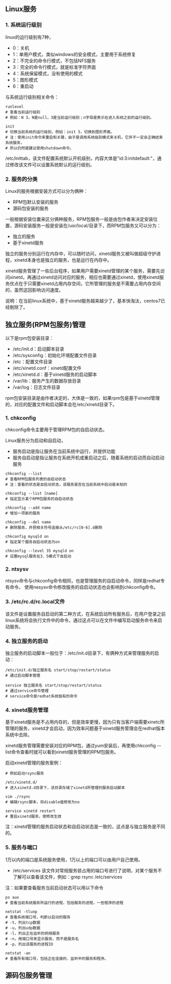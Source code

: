 ## Linux服务

### 1. 系统运行级别
linux的运行级别有7种，
- 0：关机
- 1：单用户模式，类似windows的安全模式，主要用于系统修复
- 2：不完全的命令行模式，不包括NFS服务
- 3：完全的命令行模式，就是标准字符界面
- 4：系统保留模式，没有使用的模式
- 5：图形模式
- 6：重启动

与系统运行级别相关命令：
```
runlevel
# 查看当前运行级别
# 例如：N 3，N是null，3是当前运行级别；n字母是表示在进入系统之前的运行级别。

init
# 切换当前系统的运行级别，例如：init 5，切换到图形界面。
# 注：使用init命令来重启和关键，由于是调用系统级别模式来关机，它并不一定会正确结束系统服务，
# 所以仍然是建议使用shutdown命令。
```

/etc/inittab，该文件配置系统默认开机级别，内容大体是"id:3:initdefault:"，通过修改该文件可以设置系统默认的运行级别。

### 2. 服务的分类
Linux的服务根据安装方式可以分为俩种：
- RPM包默认安装的服务
- 源码包安装的服务

一般根据安装位置来区分俩种服务，RPM包服务一般是由包作者来决定安装位置，源码安装服务一般是安装在/usr/local/目录下，而RPM包服务又可以分为：
- 独立的服务
- 基于xinetd服务

独立的服务分别运行在内存中，可以随时访问，xinetd服务又被叫做超级守护进程，xinetd本身也是独立的服务，也是运行在内存中。

xinetd服务管理了一些后台程序，如果用户需要xinetd管理的某个服务，需要先访问xinetd，再通过xinetd访问对应的服务，相应也需要通过xinetd，使用xinetd服务优点在于只需要xinetd占用内存空间，它所管理的服务是不需要占用内存空间的，虽然这回影响访问速度。

说明：在当前linux系统中，基于xinetd服务越来越少了，基本快淘汰，centos7已经剔除了。

## 独立服务(RPM包服务)管理
以下是rpm包安装目录：
- /etc/init.d：启动脚本目录
- /etc/sysconfig：初始化环境配置文件目录
- /etc：配置文件目录
- /etc/xinetd.conf：xinetd配置文件
- /etc/xinetd.d：基于xinetd服务的启动脚本
- /var/lib：服务产生的数据存放目录
- /var/log：日志文件目录

rpm包安装目录是由作者决定的，大体是一致的，如果rpm包是基于xinetd管理的，对应的配置文件和启动脚本会在/etc/xinetd目录下。

### 1. chkconfig
chkconfig命令主要用于管理RPM包的自启动状态。

Linux服务分为启动和自启动，
- 服务启动是指让服务在当前系统中运行，并提供功能
- 服务自启动是指让服务在系统开机或重启动之后，随着系统的启动而自动启动服务
```
chkconfig --list
# 查看RPM包服务列表的自启动状态
# 注：查看的状态是自启动状态，该服务是否在当前系统中启动是未知的

chkconfig --list [name]
# 指定显示某个RPM包服务的自启动状态

chkconfig --add name
# 增加一项新的服务

chkconfig --del name
# 删除服务，并把相关符号连接从/etc/rc[0-6].d删除

chkconfig mysqld on 
# 指定某个服务自启动状态为on
 
chkconfig --level 35 mysqld on 
# 设置mysql服务在3、5模式下自启动
```

### 2. ntsysv
ntsysv命令与chkconfig命令相同，也是管理服务的自启动命令，同样是redhat专有命令，
使用nesysv命令修改服务的自启动状态也会影响到chkconfig命令。

### 3. /etc/rc.d/rc.local文件
该文件是设置服务自启动的第二种方式，在系统启动所有服务后，在用户登录之前linux系统将会执行文件中的命令，通过这点可以在文件中编写启动服务命令来启动服务。

### 4. 独立服务的启动
独立服务的启动脚本一般位于：/etc/init.d目录下，有俩种方式来管理服务的启动：
```
/etc/init.d/独立服务名 start/stop/restart/status
# 通过启动脚本管理

service 独立服务名 start/stop/restart/status
# 通过service命令管理
# service命令是redhat系统独有的命令
```

### 4. xinetd服务管理
基于xinetd服务是不占用内存的，但是效率更慢，因为只有当客户端需要xinetc所管理的服务，xinetd才会启动，因为效率问题基于xinetd服务管理会在redhat版本系统中去除。

xinetd服务管理需要安装对应的RPM包，通过yum安装后，再使用chkconfig --list命令查看时就可以看到xinetd服务管理的RPM包服务。

启动xinetd管理的服务案例：
```
# 例如启动rsync服务

/etc/xinetd.d/
# 进入xinetd.d目录下，该目录存储了xinetd所管理的服务启动脚本

vim ./rsync
# 编辑rsync脚本，将disable值修改为no

service xinetd restart
# 重启xinetd服务，使修改生效
```
注：xinetd管理的服务启动状态和自启动状态是一致的，这点是与独立服务是不同的。

### 5. 服务与端口
1万以内的端口是系统服务使用，1万以上的端口可以由用户自己使用。

- /etc/services
该文件对常规服务锁占用的端口号进行了说明，对某个服务不了解可以查看该文件，例如：grep rsync /etc/services


注：如果要查看服务当前启动状态可以用以下命令
```
ps aux
# 查看当前系统服务所运行的进程，包括服务的进程，一些程序的进程

netstat -tlunp
# 查看系统端口号，判断以启动的服务
# -t，列出tcp数据
# -u，列出udp数据
# -l，列出正在监听的网络服务
# -n，用端口号来显示服务，而不是服务名
# -p，列出该服务的进程ID

netstat -an
# 查看所有端口号，包括正在连接的、监听中的服务和程序。
```

## 源码包服务管理

